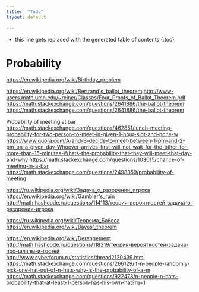 ```yaml
---
title:  "Todo"
layout: default

---
```


* this line gets replaced with the generated table of contents
{:toc}

# Probability

<https://en.wikipedia.org/wiki/Birthday_problem>

<https://en.wikipedia.org/wiki/Bertrand's_ballot_theorem>
<http://www-users.math.umn.edu/~reiner/Classes/Four_Proofs_of_Ballot_Theorem.pdf>
<https://math.stackexchange.com/questions/2641886/the-ballot-theorem>
<https://math.stackexchange.com/questions/2641886/the-ballot-theorem>

Probability of meeting at bar
<https://math.stackexchange.com/questions/462851/lunch-meeting-probability-for-two-person-to-meet-in-given-1-hour-slot-and-none-w>
<https://www.quora.com/A-and-B-decide-to-meet-between-1-pm-and-2-pm-on-a-given-day-Whoever-arrives-first-will-not-wait-for-the-other-for-more-than-15-minutes-Whats-the-probability-that-they-will-meet-that-day-and-why>
<https://math.stackexchange.com/questions/103015/chance-of-meeting-in-a-bar>
<https://math.stackexchange.com/questions/2498359/probability-of-meeting>

<https://ru.wikipedia.org/wiki/Задача_о_разорении_игрока>
<https://en.wikipedia.org/wiki/Gambler's_ruin>
<http://math.hashcode.ru/questions/114113/теория-вероятностей-задача-о-разорении-игрока>

<https://ru.wikipedia.org/wiki/Теорема_Байеса>
<https://en.wikipedia.org/wiki/Bayes'_theorem>

<https://en.wikipedia.org/wiki/Derangement>
<http://math.hashcode.ru/questions/118319/теория-вероятностей-задача-про-шляпы-и-гостей>
<http://www.cyberforum.ru/statistics/thread2120439.html>
<https://math.stackexchange.com/questions/266129/if-n-people-randomly-pick-one-hat-out-of-n-hats-why-is-the-probability-of-a-m>
<https://math.stackexchange.com/questions/922473/n-people-n-hats-probability-that-at-least-1-person-has-his-own-hat?rq=1>
